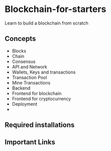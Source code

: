 # Blockchain-for-starters
Learn to build a blockchain from scratch

## Concepts

- Blocks
- Chain
- Consensus
- API and Network
- Wallets, Keys and transactions
- Transaction Pool
- Mine Transactions
- Backend
- Frontend for blockchain
- Frontend for cryptocurrency
- Deployment
- 

## Required installations

## Important Links
